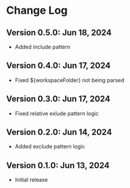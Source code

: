 # Change Log

## Version 0.5.0: Jun 18, 2024

- Added include pattern

## Version 0.4.0: Jun 17, 2024

- Fixed ${workspaceFolder} not being parsed

## Version 0.3.0: Jun 17, 2024

- Fixed relative exlude pattern logic

## Version 0.2.0: Jun 14, 2024

- Added exclude pattern logic

## Version 0.1.0: Jun 13, 2024

- Initial release
